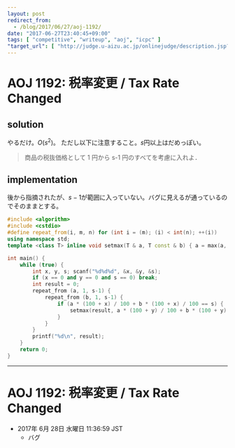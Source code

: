 ```yaml
---
layout: post
redirect_from:
  - /blog/2017/06/27/aoj-1192/
date: "2017-06-27T23:40:45+09:00"
tags: [ "competitive", "writeup", "aoj", "icpc" ]
"target_url": [ "http://judge.u-aizu.ac.jp/onlinejudge/description.jsp?id=1192" ]
---
```


# AOJ 1192: 税率変更 / Tax Rate Changed

## solution

やるだけ。$O(s^2)$。
ただし以下に注意すること。$s$円以上はだめっぽい。

>   商品の税抜価格として 1 円から s-1 円のすべてを考慮に入れよ．

## implementation

後から指摘されたが、$s-1$が範囲に入っていない。バグに見えるが通っているのでそのままとする。

``` c++
#include <algorithm>
#include <cstdio>
#define repeat_from(i, m, n) for (int i = (m); (i) < int(n); ++(i))
using namespace std;
template <class T> inline void setmax(T & a, T const & b) { a = max(a, b); }

int main() {
    while (true) {
        int x, y, s; scanf("%d%d%d", &x, &y, &s);
        if (x == 0 and y == 0 and s == 0) break;
        int result = 0;
        repeat_from (a, 1, s-1) {
            repeat_from (b, 1, s-1) {
                if (a * (100 + x) / 100 + b * (100 + x) / 100 == s) {
                    setmax(result, a * (100 + y) / 100 + b * (100 + y) / 100);
                }
            }
        }
        printf("%d\n", result);
    }
    return 0;
}
```

---

# AOJ 1192: 税率変更 / Tax Rate Changed

-   2017年  6月 28日 水曜日 11:36:59 JST
    -   バグ
